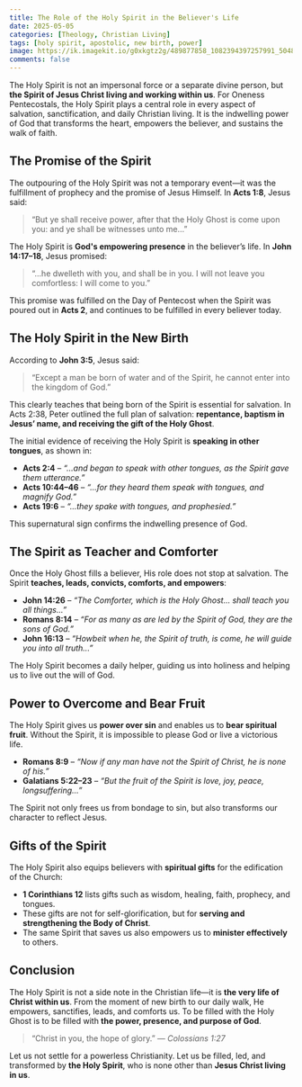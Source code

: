 ```yaml
---
title: The Role of the Holy Spirit in the Believer's Life
date: 2025-05-05
categories: [Theology, Christian Living]
tags: [holy spirit, apostolic, new birth, power]
image: https://ik.imagekit.io/g0xkgtz2g/489877858_1082394397257991_5048972485609006127_n.jpg?updatedAt=1746661697282
comments: false
---
```


The Holy Spirit is not an impersonal force or a separate divine person, but **the Spirit of Jesus Christ living and working within us**. For Oneness Pentecostals, the Holy Spirit plays a central role in every aspect of salvation, sanctification, and daily Christian living. It is the indwelling power of God that transforms the heart, empowers the believer, and sustains the walk of faith.

## The Promise of the Spirit

The outpouring of the Holy Spirit was not a temporary event—it was the fulfillment of prophecy and the promise of Jesus Himself. In **Acts 1:8**, Jesus said:

> “But ye shall receive power, after that the Holy Ghost is come upon you: and ye shall be witnesses unto me…”

The Holy Spirit is **God's empowering presence** in the believer’s life. In **John 14:17–18**, Jesus promised:

> “...he dwelleth with you, and shall be in you. I will not leave you comfortless: I will come to you.”

This promise was fulfilled on the Day of Pentecost when the Spirit was poured out in **Acts 2**, and continues to be fulfilled in every believer today.

## The Holy Spirit in the New Birth

According to **John 3:5**, Jesus said:

> “Except a man be born of water and of the Spirit, he cannot enter into the kingdom of God.”

This clearly teaches that being born of the Spirit is essential for salvation. In Acts 2:38, Peter outlined the full plan of salvation: **repentance, baptism in Jesus’ name, and receiving the gift of the Holy Ghost**.

The initial evidence of receiving the Holy Spirit is **speaking in other tongues**, as shown in:

- **Acts 2:4** – _“...and began to speak with other tongues, as the Spirit gave them utterance.”_
- **Acts 10:44–46** – _“...for they heard them speak with tongues, and magnify God.”_
- **Acts 19:6** – _“...they spake with tongues, and prophesied.”_

This supernatural sign confirms the indwelling presence of God.

## The Spirit as Teacher and Comforter

Once the Holy Ghost fills a believer, His role does not stop at salvation. The Spirit **teaches, leads, convicts, comforts, and empowers**:

- **John 14:26** – _“The Comforter, which is the Holy Ghost... shall teach you all things...”_
- **Romans 8:14** – _“For as many as are led by the Spirit of God, they are the sons of God.”_
- **John 16:13** – _“Howbeit when he, the Spirit of truth, is come, he will guide you into all truth...”_

The Holy Spirit becomes a daily helper, guiding us into holiness and helping us to live out the will of God.

## Power to Overcome and Bear Fruit

The Holy Spirit gives us **power over sin** and enables us to **bear spiritual fruit**. Without the Spirit, it is impossible to please God or live a victorious life.

- **Romans 8:9** – _“Now if any man have not the Spirit of Christ, he is none of his.”_
- **Galatians 5:22–23** – _“But the fruit of the Spirit is love, joy, peace, longsuffering…”_

The Spirit not only frees us from bondage to sin, but also transforms our character to reflect Jesus.

## Gifts of the Spirit

The Holy Spirit also equips believers with **spiritual gifts** for the edification of the Church:

- **1 Corinthians 12** lists gifts such as wisdom, healing, faith, prophecy, and tongues.
- These gifts are not for self-glorification, but for **serving and strengthening the Body of Christ**.
- The same Spirit that saves us also empowers us to **minister effectively** to others.

## Conclusion

The Holy Spirit is not a side note in the Christian life—it is **the very life of Christ within us**. From the moment of new birth to our daily walk, He empowers, sanctifies, leads, and comforts us. To be filled with the Holy Ghost is to be filled with **the power, presence, and purpose of God**.

> “Christ in you, the hope of glory.” — _Colossians 1:27_

Let us not settle for a powerless Christianity. Let us be filled, led, and transformed by **the Holy Spirit**, who is none other than **Jesus Christ living in us**.
